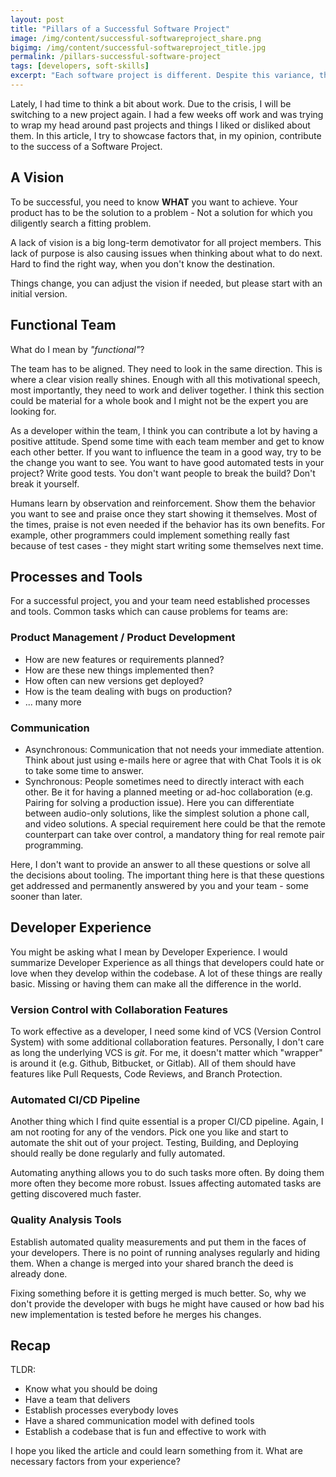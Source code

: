 ```yaml
---
layout: post
title: "Pillars of a Successful Software Project"
image: /img/content/successful-softwareproject_share.png
bigimg: /img/content/successful-softwareproject_title.jpg
permalink: /pillars-successful-software-project
tags: [developers, soft-skills]
excerpt: "Each software project is different. Despite this variance, there are still things that you as a Developer can contribute in the early days of a project. Your contribution might setup the project for success or at least make your work on it more fun."
---
```


Lately, I had time to think a bit about work.
Due to the crisis, I will be switching to a new project again. I had a few weeks off work and was trying to wrap my head around past projects and things I liked or disliked about them. In this article, I try to showcase factors that, in my opinion, contribute to the success of a Software Project.

## A Vision

To be successful, you need to know **WHAT** you want to achieve. Your product has to be the solution to a problem - Not a solution for which you diligently search a fitting problem.

A lack of vision is a big long-term demotivator for all project members. This lack of purpose is also causing issues when thinking about what to do next. Hard to find the right way, when you don't know the destination.

Things change, you can adjust the vision if needed, but please start with an initial version.

## Functional Team
What do I mean by *"functional"*?

The team has to be aligned. They need to look in the same direction. This is where a clear vision really shines.
Enough with all this motivational speech, most importantly, they need to work and deliver together. I think this section could be material for a whole book and I might not be the expert you are looking for.

As a developer within the team, I think you can contribute a lot by having a positive attitude. Spend some time with each team member and get to know each other better. If you want to influence the team in a good way, try to be the change you want to see. You want to have good automated tests in your project? Write good tests. You don't want people to break the build? Don't break it yourself. 

Humans learn by observation and reinforcement. Show them the behavior you want to see and praise once they start showing it themselves. Most of the times, praise is not even needed if the behavior has its own benefits.
For example, other programmers could implement something really fast because of test cases - they might start writing some themselves next time.

## Processes and Tools

For a successful project, you and your team need established processes and tools.
Common tasks which can cause problems for teams are:

### Product Management / Product Development
* How are new features or requirements planned?
* How are these new things implemented then?
* How often can new versions get deployed?
* How is the team dealing with bugs on production?
* ... many more

### Communication
* Asynchronous: Communication that not needs your immediate attention. Think about just using e-mails here or agree that with Chat Tools it is ok to take some time to answer.
* Synchronous: People sometimes need to directly interact with each other. Be it for having a planned meeting or ad-hoc collaboration (e.g. Pairing for solving a production issue). Here you can differentiate between audio-only solutions, like the simplest solution a phone call, and video solutions. A special requirement here could be that the remote counterpart can take over control, a mandatory thing for real remote pair programming.

Here, I don't want to provide an answer to all these questions or solve all the decisions about tooling. The important thing here is that these questions get addressed and permanently answered by you and your team - some sooner than later.

## Developer Experience

You might be asking what I mean by Developer Experience.
I would summarize Developer Experience as all things that developers could hate or love when they develop within the codebase.
A lot of these things are really basic. Missing or having them can make all the difference in the world.

### Version Control with Collaboration Features
To work effective as a developer, I need some kind of VCS (Version Control System) with some additional collaboration features.
Personally, I don't care as long the underlying VCS is *git*. For me, it doesn't matter which "wrapper" is around it (e.g. Github, Bitbucket, or Gitlab). All of them should have features like Pull Requests, Code Reviews, and Branch Protection.

### Automated CI/CD Pipeline
Another thing which I find quite essential is a proper CI/CD pipeline.
Again, I am not rooting for any of the vendors. Pick one you like and start to automate the shit out of your project.
Testing, Building, and Deploying should really be done regularly and fully automated.

Automating anything allows you to do such tasks more often. By doing them more often they become more robust.
Issues affecting automated tasks are getting discovered much faster.

### Quality Analysis Tools
Establish automated quality measurements and put them in the faces of your developers.
There is no point of running analyses regularly and hiding them. When a change is merged into your shared branch the deed is already done.

Fixing something before it is getting merged is much better. So, why we don't provide the developer with bugs he might have caused or how bad his new implementation is tested before he merges his changes.

## Recap

TLDR:

* Know what you should be doing
* Have a team that delivers
* Establish processes everybody loves
* Have a shared communication model with defined tools
* Establish a codebase that is fun and effective to work with

I hope you liked the article and could learn something from it.
What are necessary factors from your experience?